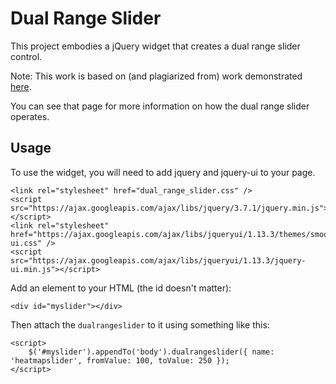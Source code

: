 # Dual Range Slider

This project embodies a jQuery widget that creates a dual range slider control.

Note: This work is based on (and plagiarized from) work demonstrated [here](https://medium.com/@predragdavidovic10/native-dual-range-slider-html-css-javascript-91e778134816).

You can see that page for more information on how the dual range slider operates.

## Usage

To use the widget, you will need to add jquery and jquery-ui  to your page.

```
<link rel="stylesheet" href="dual_range_slider.css" />
<script src="https://ajax.googleapis.com/ajax/libs/jquery/3.7.1/jquery.min.js"></script>
<link rel="stylesheet" href="https://ajax.googleapis.com/ajax/libs/jqueryui/1.13.3/themes/smoothness/jquery-ui.css" />
<script src="https://ajax.googleapis.com/ajax/libs/jqueryui/1.13.3/jquery-ui.min.js"></script>
```

Add an element to your HTML (the id doesn't matter):

```
<div id="myslider"></div>
```

Then attach the `dualrangeslider` to it using something like this:

```
<script>
    $('#myslider').appendTo('body').dualrangeslider({ name: 'heatmapslider', fromValue: 100, toValue: 250 });
</script>
```

